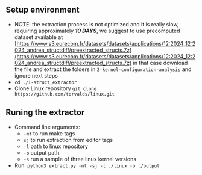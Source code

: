 

## Setup environment
- NOTE: the extraction process is not optimized and it is really slow, requiring approximately ***10 DAYS***, we suggest to use precomputed dataset available at [https://www.s3.eurecom.fr/datasets/datasets/applications/12:2024_12:2024_andrea_structdiff/preextracted_structs.7z](https://www.s3.eurecom.fr/datasets/datasets/applications/12:2024_12:2024_andrea_structdiff/preextracted_structs.7z) in that case download the file and extract the folders in ```2-kernel-configuration-analysis``` and ignore next steps
- `cd ./1-struct_extractor`
- Clone Linux repository `git clone https://github.com/torvalds/linux.git`

## Runing the extractor
- Command line arguments:
    - `-mt` to run make tags
    - `sj` to run extraction from editor tags
    - `-l` path to linux repository
    - `-o` output path
    - `-s` run a sample of three linux kernel versions
- Run: `python3 extract.py -mt -sj -l ./linux -o ./output`


